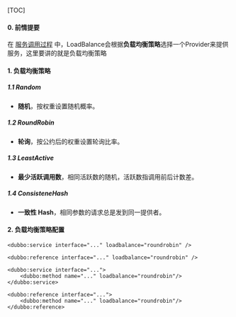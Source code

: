[TOC]



#### 0. 前情提要

在 [服务调用过程](3.1服务调用过程.md) 中，LoadBalance会根据**负载均衡策略**选择一个Provider来提供服务，这里要讲的就是负载均衡策略



#### 1. 负载均衡策略

##### 1.1 Random

- **随机**，按权重设置随机概率。

##### 1.2 RoundRobin

- **轮询**，按公约后的权重设置轮询比率。

##### 1.3 LeastActive

- **最少活跃调用数**，相同活跃数的随机，活跃数指调用前后计数差。

##### 1.4 ConsisteneHash

- **一致性 Hash**，相同参数的请求总是发到同一提供者。



#### 2. 负载均衡策略配置

```
<dubbo:service interface="..." loadbalance="roundrobin" />

<dubbo:reference interface="..." loadbalance="roundrobin" />

<dubbo:service interface="...">
    <dubbo:method name="..." loadbalance="roundrobin"/>
</dubbo:service>

<dubbo:reference interface="...">
    <dubbo:method name="..." loadbalance="roundrobin"/>
</dubbo:reference>
```

